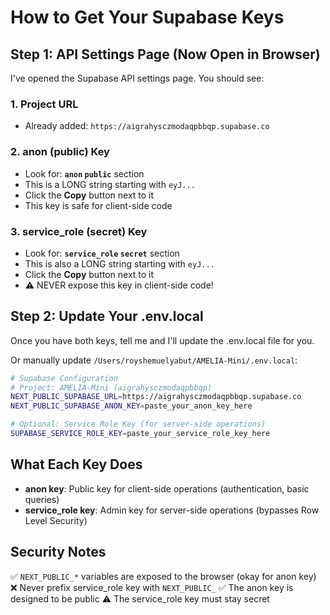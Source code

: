 # How to Get Your Supabase Keys

## Step 1: API Settings Page (Now Open in Browser)
I've opened the Supabase API settings page. You should see:

### 1. Project URL
- Already added: `https://aigrahysczmodaqpbbqp.supabase.co`

### 2. anon (public) Key
- Look for: **`anon` `public`** section
- This is a LONG string starting with `eyJ...`
- Click the **Copy** button next to it
- This key is safe for client-side code

### 3. service_role (secret) Key  
- Look for: **`service_role` `secret`** section
- This is also a LONG string starting with `eyJ...`
- Click the **Copy** button next to it
- ⚠️ NEVER expose this key in client-side code!

## Step 2: Update Your .env.local

Once you have both keys, tell me and I'll update the .env.local file for you.

Or manually update `/Users/royshemuelyabut/AMELIA-Mini/.env.local`:

```bash
# Supabase Configuration
# Project: AMELIA-Mini (aigrahysczmodaqpbbqp)
NEXT_PUBLIC_SUPABASE_URL=https://aigrahysczmodaqpbbqp.supabase.co
NEXT_PUBLIC_SUPABASE_ANON_KEY=paste_your_anon_key_here

# Optional: Service Role Key (for server-side operations)
SUPABASE_SERVICE_ROLE_KEY=paste_your_service_role_key_here
```

## What Each Key Does

- **anon key**: Public key for client-side operations (authentication, basic queries)
- **service_role key**: Admin key for server-side operations (bypasses Row Level Security)

## Security Notes
✅ `NEXT_PUBLIC_*` variables are exposed to the browser (okay for anon key)
❌ Never prefix service_role key with `NEXT_PUBLIC_`
✅ The anon key is designed to be public
⚠️ The service_role key must stay secret